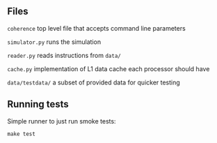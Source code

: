 ## Files

`coherence` top level file that accepts command line parameters

`simulator.py` runs the simulation

`reader.py` reads instructions from `data/`

`cache.py` implementation of L1 data cache each processor should have

`data/testdata/` a subset of provided data for quicker testing

## Running tests
Simple runner to just run smoke tests:

```
make test
```
